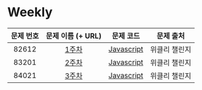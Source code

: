 # Weekly

| 문제 번호 | 문제 이름 (+ URL) | 문제 코드 | 문제 출처 |
|:----------:|:----------:|:----------:|:----------:|
| 82612 | [1주차](https://programmers.co.kr/learn/courses/30/lessons/82612) | [Javascript](https://github.com/kang-heesue/algorithms/blob/main/programmers/Weekly/82612-1%EC%A3%BC%EC%B0%A8.js) | 위클리 챌린지 |
| 83201 | [2주차](https://programmers.co.kr/learn/courses/30/lessons/83201) | [Javascript](https://github.com/kang-heesue/algorithm/blob/main/programmers/Weekly/83201-%EC%83%81%ED%98%B8%20%ED%8F%89%EA%B0%80.js) | 위클리 챌린지 |
| 84021 | [3주차](https://programmers.co.kr/learn/courses/30/lessons/84021) | [Javascript]() | 위클리 챌린지 |
